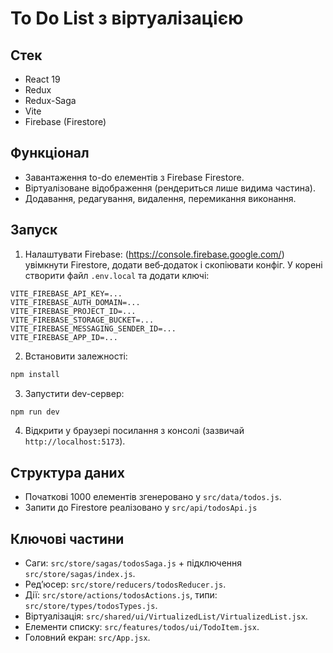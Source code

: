# To Do List з віртуалізацією

## Стек
- React 19
- Redux
- Redux-Saga
- Vite
- Firebase (Firestore)

## Функціонал
- Завантаження to-do елементів з Firebase Firestore.
- Віртуалізоване відображення (рендериться лише видима частина).
- Додавання, редагування, видалення, перемикання виконання.

## Запуск
1. Налаштувати Firebase: (https://console.firebase.google.com/) увімкнути Firestore, додати веб‑додаток і скопіювати конфіг. У корені створити файл `.env.local` та додати ключі:
```
VITE_FIREBASE_API_KEY=...
VITE_FIREBASE_AUTH_DOMAIN=...
VITE_FIREBASE_PROJECT_ID=...
VITE_FIREBASE_STORAGE_BUCKET=...
VITE_FIREBASE_MESSAGING_SENDER_ID=...
VITE_FIREBASE_APP_ID=...
```
2. Встановити залежності:
```bash
npm install
```
3. Запустити dev-сервер:
```bash
npm run dev
```
4. Відкрити у браузері посилання з консолі (зазвичай `http://localhost:5173`).

## Структура даних
- Початкові 1000 елементів згенеровано у `src/data/todos.js`.
- Запити до Firestore реалізовано у `src/api/todosApi.js`

## Ключові частини
- Саги: `src/store/sagas/todosSaga.js` + підключення `src/store/sagas/index.js`.
- Редʼюсер: `src/store/reducers/todosReducer.js`.
- Дії: `src/store/actions/todosActions.js`, типи: `src/store/types/todosTypes.js`.
- Віртуалізація: `src/shared/ui/VirtualizedList/VirtualizedList.jsx`.
- Елементи списку: `src/features/todos/ui/TodoItem.jsx`.
- Головний екран: `src/App.jsx`.
